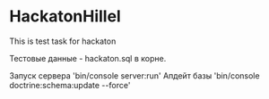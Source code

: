 # HackatonHillel
This is test task for hackaton

Тестовые данные - hackaton.sql в корне.

Запуск сервера 'bin/console server:run'
Апдейт базы 'bin/console doctrine:schema:update --force'
